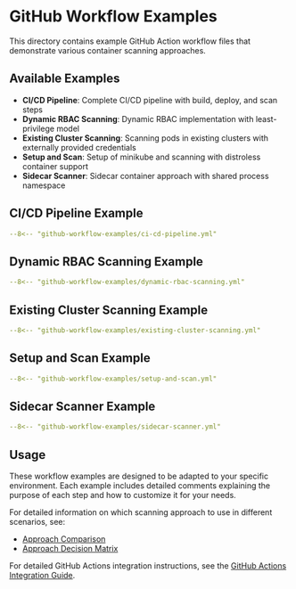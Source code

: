# GitHub Workflow Examples

This directory contains example GitHub Action workflow files that demonstrate various container scanning approaches.

## Available Examples

- **CI/CD Pipeline**: Complete CI/CD pipeline with build, deploy, and scan steps
- **Dynamic RBAC Scanning**: Dynamic RBAC implementation with least-privilege model
- **Existing Cluster Scanning**: Scanning pods in existing clusters with externally provided credentials
- **Setup and Scan**: Setup of minikube and scanning with distroless container support
- **Sidecar Scanner**: Sidecar container approach with shared process namespace

## CI/CD Pipeline Example

```yaml
--8<-- "github-workflow-examples/ci-cd-pipeline.yml"
```

## Dynamic RBAC Scanning Example

```yaml
--8<-- "github-workflow-examples/dynamic-rbac-scanning.yml"
```

## Existing Cluster Scanning Example

```yaml
--8<-- "github-workflow-examples/existing-cluster-scanning.yml"
```

## Setup and Scan Example

```yaml
--8<-- "github-workflow-examples/setup-and-scan.yml"
```

## Sidecar Scanner Example

```yaml
--8<-- "github-workflow-examples/sidecar-scanner.yml"
```

## Usage

These workflow examples are designed to be adapted to your specific environment. Each example includes detailed comments explaining the purpose of each step and how to customize it for your needs.

For detailed information on which scanning approach to use in different scenarios, see:
- [Approach Comparison](../approaches/comparison.md)
- [Approach Decision Matrix](../approaches/decision-matrix.md)

For detailed GitHub Actions integration instructions, see the [GitHub Actions Integration Guide](../integration/github-actions.md).